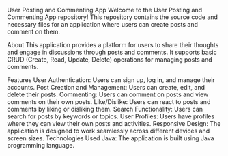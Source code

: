 User Posting and Commenting App
Welcome to the User Posting and Commenting App repository! This repository contains the source code and necessary files for an application where users can create posts and comment on them.

About
This application provides a platform for users to share their thoughts and engage in discussions through posts and comments. It supports basic CRUD (Create, Read, Update, Delete) operations for managing posts and comments.

Features
User Authentication: Users can sign up, log in, and manage their accounts.
Post Creation and Management: Users can create, edit, and delete their posts.
Commenting: Users can comment on posts and view comments on their own posts.
Like/Dislike: Users can react to posts and comments by liking or disliking them.
Search Functionality: Users can search for posts by keywords or topics.
User Profiles: Users have profiles where they can view their own posts and activities.
Responsive Design: The application is designed to work seamlessly across different devices and screen sizes.
Technologies Used
Java: The application is built using Java programming language.
